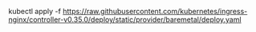 kubectl apply -f https://raw.githubusercontent.com/kubernetes/ingress-nginx/controller-v0.35.0/deploy/static/provider/baremetal/deploy.yaml